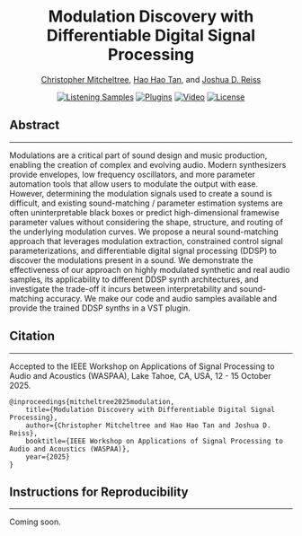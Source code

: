 <div align="center">
<h1>Modulation Discovery with Differentiable Digital Signal Processing</h1>
<p>
    <a href="https://christhetr.ee/" target=”_blank”>Christopher Mitcheltree</a>,
    <a href="https://gudgud96.github.io/about/" target=”_blank”>Hao Hao Tan</a>, and
    <a href="https://www.eecs.qmul.ac.uk/~josh/" target=”_blank”>Joshua D. Reiss</a>
</p>

[//]: # ([![arXiv]&#40;https://img.shields.io/badge/arXiv-2404.07970-b31b1b.svg&#41;]&#40;https://arxiv.org/abs/2404.07970&#41;)
[![Listening Samples](https://img.shields.io/badge/%F0%9F%94%8A%F0%9F%8E%B6-Listening_Samples-blue)](https://christhetree.github.io/mod_discovery/)
[![Plugins](https://img.shields.io/badge/neutone-Plugins-blue)](https://christhetree.github.io/mod_discovery/index.html#plugins)
[![Video](https://img.shields.io/badge/Video-blue?logo=youtube&labelColor=555)](https://www.youtube.com/watch?v=6BS8-_Glbdo)
[![License](https://img.shields.io/badge/License-MPL%202.0-orange)](https://www.mozilla.org/en-US/MPL/2.0/FAQ/)
</div>

<h2>Abstract</h2>
<hr>
<p>
Modulations are a critical part of sound design and music production, enabling the creation of complex and evolving audio.
Modern synthesizers provide envelopes, low frequency oscillators, and more parameter automation tools that allow users to modulate the output with ease.
However, determining the modulation signals used to create a sound is difficult, and existing sound-matching / parameter estimation systems are often uninterpretable black boxes or predict high-dimensional framewise parameter values without considering the shape, structure, and routing of the underlying modulation curves.
We propose a neural sound-matching approach that leverages modulation extraction, constrained control signal parameterizations, and differentiable digital signal processing (DDSP) to discover the modulations present in a sound.
We demonstrate the effectiveness of our approach on highly modulated synthetic and real audio samples, its applicability to different DDSP synth architectures, and investigate the trade-off it incurs between interpretability and sound-matching accuracy.
We make our code and audio samples available and provide the trained DDSP synths in a VST plugin.
</p>

<h2>Citation</h2>
<hr>
Accepted to the IEEE Workshop on Applications of Signal Processing to Audio and Acoustics (WASPAA), Lake Tahoe, CA, USA, 12 - 15 October 2025.

<pre><code>@inproceedings{mitcheltree2025modulation,
    title={Modulation Discovery with Differentiable Digital Signal Processing},
    author={Christopher Mitcheltree and Hao Hao Tan and Joshua D. Reiss},
    booktitle={IEEE Workshop on Applications of Signal Processing to Audio and Acoustics (WASPAA)},
    year={2025}
}
</code></pre>

<h2>Instructions for Reproducibility</h2>
<hr>

Coming soon.

[//]: # ()
[//]: # (<ol>)

[//]: # (    <li>Clone this repository and open its directory.</li>)

[//]: # (    <li>Initialize and update the submodules &#40;<code>git submodule update --init --recursive</code>&#41;.</li>)

[//]: # (    <li>)

[//]: # (    Install the requirements using <br><code>conda env create --file=conda_env_cpu.yml</code> or <br>)

[//]: # (    <code>conda env create --file=conda_env.yml</code><br> for GPU acceleration.<br>)

[//]: # (    <code>requirements_pipchill.txt</code> and <code>requirements_all.txt</code> are also provided as references, but are not needed when using the <code>conda_env.yml</code> files.)

[//]: # (    </li>)

[//]: # (    <li>The source code can be explored in the <code>mod_discovery/</code> directory.</li>)

[//]: # (    <li>All models from the paper can be found in the <code>models/</code> directory.</li>)

[//]: # (    <li>All eval results from the paper can be found in the <code>eval/</code> directory.</li>)

[//]: # (    <li>All <a href="https://neutone.ai" target=”_blank”>Neutone</a> files for running the models and the acid synth implementations as a VST in a DAW can be found in the <code>neutone/</code> directory.</li>)

[//]: # (    <li>Create an out directory &#40;<code>mkdir out</code>&#41;.</li>)

[//]: # (    <li>)

[//]: # (    All models can be evaluated by modifying and running <code>scripts/test.py</code>.<br>)

[//]: # (    Make sure your <code>PYTHONPATH</code> has been set correctly by running a command like<br>)

[//]: # (    <code>export PYTHONPATH=$PYTHONPATH:BASE_DIR/mod_discovery/</code>,<br>)

[//]: # (    <code>export PYTHONPATH=$PYTHONPATH:BASE_DIR/torchlpc/</code>, and<br>)

[//]: # (    <code>export PYTHONPATH=$PYTHONPATH:BASE_DIR/fadtk/</code>.)

[//]: # (    </li>)

[//]: # (    <li>)

[//]: # (    CPU benchmark values can be obtained by running <code>scripts/benchmark.py</code>.<br>)

[//]: # (    These will vary depending on your computer.)

[//]: # (    </li>)

[//]: # (    <li>)

[//]: # (    &#40;Optional&#41; All models can be trained by modifying <code>configs/abstract_303/train.yml</code> and running <code>scripts/train.py</code>.<br>)

[//]: # (    Before training, <code>scripts/preprocess_data.py</code> should be run to create the dataset. )

[//]: # (    </li>)

[//]: # (    <li>)

[//]: # (    &#40;Optional&#41; Custom <a href="https://neutone.ai" target=”_blank”>Neutone</a> models can be exported by modifying and running <code>scripts/export_neutone_models.py</code> or <code>scripts/export_neutone_synth.py</code>.)

[//]: # (    </li>)

[//]: # (    <li>)

[//]: # (    The source code is currently not documented, but don't hesitate to open an issue if you have any questions or comments.)

[//]: # (    </li>)

[//]: # (</ol>)
